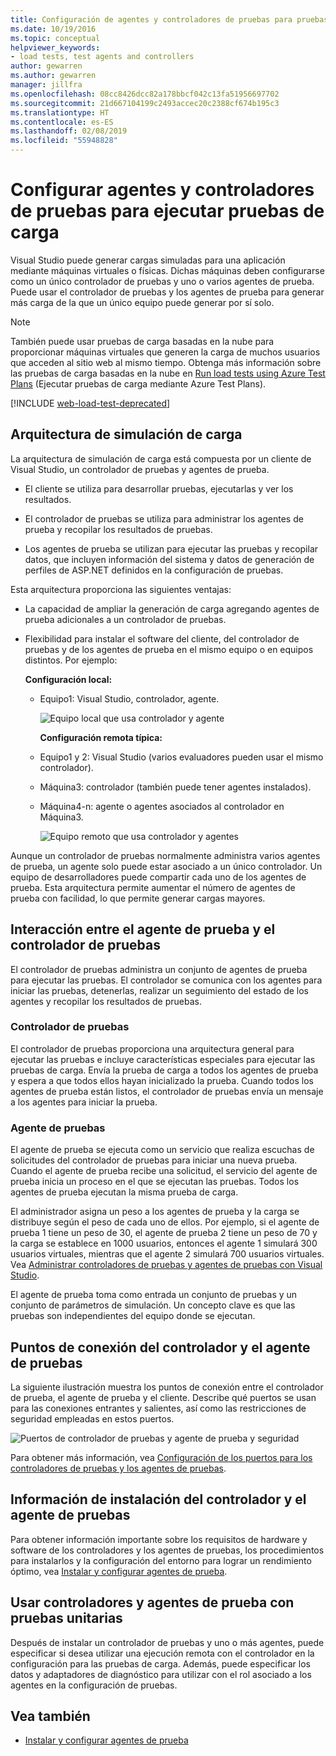 ```yaml
---
title: Configuración de agentes y controladores de pruebas para pruebas de carga
ms.date: 10/19/2016
ms.topic: conceptual
helpviewer_keywords:
- load tests, test agents and controllers
author: gewarren
ms.author: gewarren
manager: jillfra
ms.openlocfilehash: 08cc8426dcc82a178bbcf042c13fa51956697702
ms.sourcegitcommit: 21d667104199c2493accec20c2388cf674b195c3
ms.translationtype: HT
ms.contentlocale: es-ES
ms.lasthandoff: 02/08/2019
ms.locfileid: "55948828"
---
```

# <a name="configure-test-agents-and-test-controllers-for-running-load-tests"></a>Configurar agentes y controladores de pruebas para ejecutar pruebas de carga

Visual Studio puede generar cargas simuladas para una aplicación mediante máquinas virtuales o físicas. Dichas máquinas deben configurarse como un único controlador de pruebas y uno o varios agentes de prueba. Puede usar el controlador de pruebas y los agentes de prueba para generar más carga de la que un único equipo puede generar por sí solo.

> [!NOTE]
> También puede usar pruebas de carga basadas en la nube para proporcionar máquinas virtuales que generen la carga de muchos usuarios que acceden al sitio web al mismo tiempo. Obtenga más información sobre las pruebas de carga basadas en la nube en [Run load tests using Azure Test Plans](/azure/devops/test/load-test/get-started-simple-cloud-load-test?view=vsts) (Ejecutar pruebas de carga mediante Azure Test Plans).

[!INCLUDE [web-load-test-deprecated](includes/web-load-test-deprecated.md)]

## <a name="load-simulation-architecture"></a>Arquitectura de simulación de carga

La arquitectura de simulación de carga está compuesta por un cliente de Visual Studio, un controlador de pruebas y agentes de prueba.

-   El cliente se utiliza para desarrollar pruebas, ejecutarlas y ver los resultados.

-   El controlador de pruebas se utiliza para administrar los agentes de prueba y recopilar los resultados de pruebas.

-   Los agentes de prueba se utilizan para ejecutar las pruebas y recopilar datos, que incluyen información del sistema y datos de generación de perfiles de ASP.NET definidos en la configuración de pruebas.

Esta arquitectura proporciona las siguientes ventajas:

- La capacidad de ampliar la generación de carga agregando agentes de prueba adicionales a un controlador de pruebas.

- Flexibilidad para instalar el software del cliente, del controlador de pruebas y de los agentes de prueba en el mismo equipo o en equipos distintos. Por ejemplo:

   **Configuración local:**

  - Equipo1: Visual Studio, controlador, agente.

    ![Equipo local que usa controlador y agente](./media/load-test-configa.png)

    **Configuración remota típica:**

  - Equipo1 y 2: Visual Studio (varios evaluadores pueden usar el mismo controlador).

  - Máquina3: controlador (también puede tener agentes instalados).

  - Máquina4-n: agente o agentes asociados al controlador en Máquina3.

    ![Equipo remoto que usa controlador y agentes](./media/load-test-configb.png)

Aunque un controlador de pruebas normalmente administra varios agentes de prueba, un agente solo puede estar asociado a un único controlador. Un equipo de desarrolladores puede compartir cada uno de los agentes de prueba. Esta arquitectura permite aumentar el número de agentes de prueba con facilidad, lo que permite generar cargas mayores.

## <a name="test-agent-and-test-controller-interaction"></a>Interacción entre el agente de prueba y el controlador de pruebas

El controlador de pruebas administra un conjunto de agentes de prueba para ejecutar las pruebas. El controlador se comunica con los agentes para iniciar las pruebas, detenerlas, realizar un seguimiento del estado de los agentes y recopilar los resultados de pruebas.

### <a name="test-controller"></a>Controlador de pruebas

El controlador de pruebas proporciona una arquitectura general para ejecutar las pruebas e incluye características especiales para ejecutar las pruebas de carga. Envía la prueba de carga a todos los agentes de prueba y espera a que todos ellos hayan inicializado la prueba. Cuando todos los agentes de prueba están listos, el controlador de pruebas envía un mensaje a los agentes para iniciar la prueba.

### <a name="test-agent"></a>Agente de pruebas

El agente de prueba se ejecuta como un servicio que realiza escuchas de solicitudes del controlador de pruebas para iniciar una nueva prueba. Cuando el agente de prueba recibe una solicitud, el servicio del agente de prueba inicia un proceso en el que se ejecutan las pruebas. Todos los agentes de prueba ejecutan la misma prueba de carga.

 El administrador asigna un peso a los agentes de prueba y la carga se distribuye según el peso de cada uno de ellos. Por ejemplo, si el agente de prueba 1 tiene un peso de 30, el agente de prueba 2 tiene un peso de 70 y la carga se establece en 1000 usuarios, entonces el agente 1 simulará 300 usuarios virtuales, mientras que el agente 2 simulará 700 usuarios virtuales. Vea [Administrar controladores de pruebas y agentes de pruebas con Visual Studio](../test/manage-test-controllers-and-test-agents.md).

 El agente de prueba toma como entrada un conjunto de pruebas y un conjunto de parámetros de simulación. Un concepto clave es que las pruebas son independientes del equipo donde se ejecutan.

## <a name="test-controller-and-test-agent-connection-points"></a>Puntos de conexión del controlador y el agente de pruebas

La siguiente ilustración muestra los puntos de conexión entre el controlador de prueba, el agente de prueba y el cliente. Describe qué puertos se usan para las conexiones entrantes y salientes, así como las restricciones de seguridad empleadas en estos puertos.

 ![Puertos de controlador de pruebas y agente de prueba y seguridad](./media/test-controller-agent-firewall.png)

 Para obtener más información, vea [Configuración de los puertos para los controladores de pruebas y los agentes de pruebas](../test/configure-ports-for-test-controllers-and-test-agents.md).

## <a name="test-controller-and-agent-installation-information"></a>Información de instalación del controlador y el agente de pruebas

Para obtener información importante sobre los requisitos de hardware y software de los controladores y los agentes de pruebas, los procedimientos para instalarlos y la configuración del entorno para lograr un rendimiento óptimo, vea [Instalar y configurar agentes de prueba](../test/lab-management/install-configure-test-agents.md).

## <a name="use-the-test-controller-and-test-agent-with-unit-tests"></a>Usar controladores y agentes de prueba con pruebas unitarias

Después de instalar un controlador de pruebas y uno o más agentes, puede especificar si desea utilizar una ejecución remota con el controlador en la configuración para las pruebas de carga. Además, puede especificar los datos y adaptadores de diagnóstico para utilizar con el rol asociado a los agentes en la configuración de pruebas.

## <a name="see-also"></a>Vea también

- [Instalar y configurar agentes de prueba](../test/lab-management/install-configure-test-agents.md)